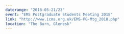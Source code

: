 ```yaml
---
daterange: "2018-05-21/23"
event: "EMS Postgraduate Students Meeting 2018"
link: "http://www.icms.org.uk/EMS-PG-Mtg_2018.php"
location: "The Burn, Glenesk"
---
```

